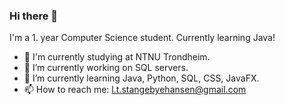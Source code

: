 ### Hi there 👋

I'm a 1. year Computer Science student. Currently learning Java!


- :school: I'm currently studying at NTNU Trondheim.
- 🔭 I’m currently working on SQL servers.
- 🌱 I’m currently learning Java, Python, SQL, CSS, JavaFX.
- 📫 How to reach me: l.t.stangebyehansen@gmail.com

